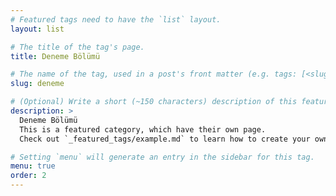 ```yaml
---
# Featured tags need to have the `list` layout.
layout: list

# The title of the tag's page.
title: Deneme Bölümü

# The name of the tag, used in a post's front matter (e.g. tags: [<slug>]).
slug: deneme

# (Optional) Write a short (~150 characters) description of this featured tag.
description: >
  Deneme Bölümü
  This is a featured category, which have their own page.
  Check out `_featured_tags/example.md` to learn how to create your own.

# Setting `menu` will generate an entry in the sidebar for this tag.
menu: true
order: 2
---
```

